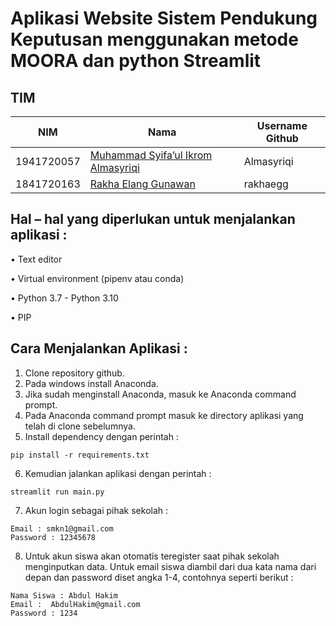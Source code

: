 # Aplikasi Website Sistem Pendukung Keputusan menggunakan metode MOORA dan python Streamlit

## TIM
|NIM	    |Nama				                |Username Github|
|-----------|-----------------------------------|---------------|
|1941720057 |[Muhammad Syifa’ul Ikrom Almasyriqi](https://github.com/Almasyriqi) |Almasyriqi |
|1841720163 |[Rakha Elang Gunawan](https://github.com/rakhaegg) |rakhaegg |


## Hal – hal yang diperlukan untuk menjalankan aplikasi :
•	Text editor

•	Virtual environment (pipenv atau conda)

•	Python 3.7 - Python 3.10

•	PIP

## Cara Menjalankan Aplikasi :
1.	Clone repository github.
2.	Pada windows install Anaconda.
3.	Jika sudah menginstall Anaconda, masuk ke Anaconda command prompt.
4.	Pada Anaconda command prompt masuk ke directory aplikasi yang telah di clone sebelumnya.
5.	Install dependency dengan perintah :
```
pip install -r requirements.txt
```
6.	Kemudian jalankan aplikasi dengan perintah : 
```
streamlit run main.py
```
7.	Akun login sebagai pihak sekolah :
```
Email : smkn1@gmail.com
Password : 12345678
```
8.	Untuk akun siswa akan otomatis teregister saat pihak sekolah menginputkan data. Untuk email siswa diambil dari dua kata nama dari depan dan password diset angka 1-4, contohnya seperti berikut :
```
Nama Siswa : Abdul Hakim
Email :  AbdulHakim@gmail.com
Password : 1234
```
